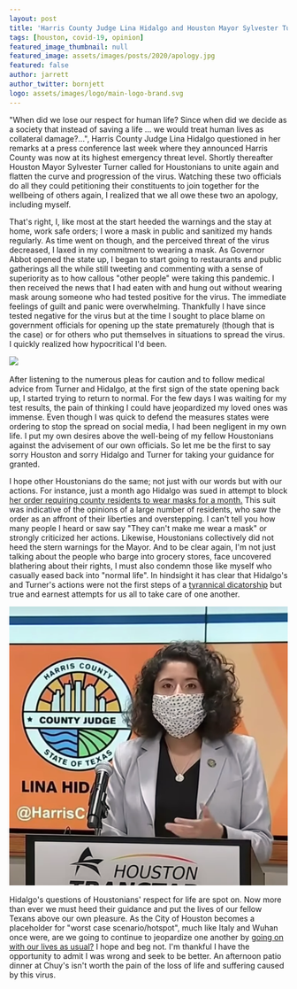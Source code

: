 ```yaml
---
layout: post
title: 'Harris County Judge Lina Hidalgo and Houston Mayor Sylvester Turner Deserve an Apology'
tags: [houston, covid-19, opinion]
featured_image_thumbnail: null
featured_image: assets/images/posts/2020/apology.jpg
featured: false
author: jarrett
author_twitter: bornjett
logo: assets/images/logo/main-logo-brand.svg
---
```


"When did we lose our respect for human life? Since when did we decide as a society that instead of saving a life ... we would treat human lives as collateral damage?...", Harris County Judge Lina Hidalgo questioned in her remarks at a press conference last week where they announced Harris County was now at its highest emergency threat level. Shortly thereafter Houston Mayor Sylvester Turner called for Houstonians to unite again and flatten the curve and progression of the virus. Watching these two officials do all they could petitioning their constituents to join together for the wellbeing of others again, I realized that we all owe these two an apology, including myself.

That's right, I, like most at the start heeded the warnings and the stay at home, work safe orders; I wore a mask in public and sanitized my hands regularly. As time went on though, and the perceived threat of the virus decreased, I laxed in my commitment to wearing a mask. As Governor Abbot opened the state up, I began to start going to restaurants and public gatherings all the while still tweeting and commenting with a sense of superiority as to how callous "other people" were taking this pandemic. I then received the news that I had eaten with and hung out without wearing mask aroung someone who had tested positive for the virus. The immediate feelings of guilt and panic were overwhelming. Thankfully I have since tested negative for the virus but at the time I sought to place blame on government officials for opening up the state prematurely (though that is the case) or for others who put themselves in situations to spread the virus. I quickly realized how hypocritical I'd been.

![](https://images.unsplash.com/photo-1584744982491-665216d95f8b?ixlib=rb-1.2.1&ixid=eyJhcHBfaWQiOjEyMDd9&auto=format&fit=crop&w=1350&q=80#left)

After listening to the numerous pleas for caution and to follow medical advice from Turner and Hidalgo, at the first sign of the state opening back up, I started trying to return to normal. For the few days I was waiting for my test results, the pain of thinking I could have jeopardized my loved ones was immense. Even though I was quick to defend the measures states were ordering to stop the spread on social media, I had been negligent in my own life. I put my own desires above the well-being of my fellow Houstonians against the advisement of our own officials. So let me be the first to say sorry Houston and sorry Hidalgo and Turner for taking your guidance for granted.

I hope other Houstonians do the same; not just with our words but with our actions. For instance, just a month ago Hidalgo was sued in attempt to block [her order requiring county residents to wear masks for a month.](https://www.texastribune.org/2020/04/23/harris-county-face-mask-lina-hidalgo/) This suit was indicative of the opinions of a large number of residents, who saw the order as an affront of their liberties and overstepping. I can't tell you how many people I heard or saw say "They can't make me wear a mask" or strongly criticized her actions. Likewise, Houstonians collectively did not heed the stern warnings for the Mayor. And to be clear again, I'm not just talking about the people who barge into grocery stores, face uncovered blathering about their rights, I must also condemn those like myself who casually eased back into "normal life". In hindsight it has clear that Hidalgo's and Turner's actions were not the first steps of a [tyrannical dicatorship](http://baytownsun.com/opinion/article_21a5af1a-869d-11ea-b177-cf40e8d8d121.html) but true and earnest attempts for us all to take care of one another.

![](assets/images/posts/2020/apology-3.png#right)

Hidalgo's questions of Houstonians' respect for life are spot on. Now more than ever we must heed their guidance and put the lives of our fellow Texans above our own pleasure. As the City of Houston becomes a placeholder for "worst case scenario/hotspot", much like Italy and Wuhan once were, are we going to continue to jeopardize one another by [going on with our lives as usual?](https://houston.eater.com/2020/6/29/21306859/spire-houston-nightclub-open-despite-gov-abbott-ordering-bars-closed-covid-19-pandemic) I hope and beg not. I'm thankful I have the opportunity to admit I was wrong and seek to be better. An afternoon patio dinner at Chuy's isn't worth the pain of the loss of life and suffering caused by this virus.

